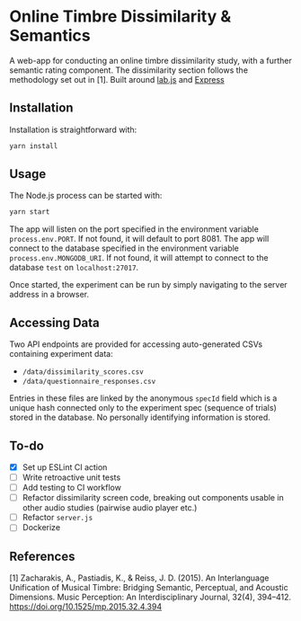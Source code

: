 # Online Timbre Dissimilarity & Semantics

A web-app for conducting an online timbre dissimilarity study, with a further semantic rating component. The dissimilarity section follows the methodology set out in [1]. Built around [lab.js](https://lab.js.org/) and [Express](https://expressjs.com/)

## Installation

Installation is straightforward with:

```zsh
yarn install
```

## Usage

The Node.js process can be started with:

```zsh
yarn start
```

The app will listen on the port specified in the environment variable `process.env.PORT`. If not found, it will default to port 8081. The app will connect to the database specified in the environment variable `process.env.MONGODB_URI`. If not found, it will attempt to connect to the database `test` on `localhost:27017`.

Once started, the experiment can be run by simply navigating to the server address in a browser.

## Accessing Data

Two API endpoints are provided for accessing auto-generated CSVs containing experiment data:

- `/data/dissimilarity_scores.csv`
- `/data/questionnaire_responses.csv`

Entries in these files are linked by the anonymous `specId` field which is a unique hash connected only to the experiment spec (sequence of trials) stored in the database. No personally identifying information is stored.

## To-do

- [x] Set up ESLint CI action
- [ ] Write retroactive unit tests
- [ ] Add testing to CI workflow
- [ ] Refactor dissimilarity screen code, breaking out components usable in other audio studies (pairwise audio player etc.)
- [ ] Refactor `server.js`
- [ ] Dockerize

## References

[1] Zacharakis, A., Pastiadis, K., & Reiss, J. D. (2015). An Interlanguage Unification of Musical Timbre: Bridging Semantic, Perceptual, and Acoustic Dimensions. Music Perception: An Interdisciplinary Journal, 32(4), 394–412. https://doi.org/10.1525/mp.2015.32.4.394
